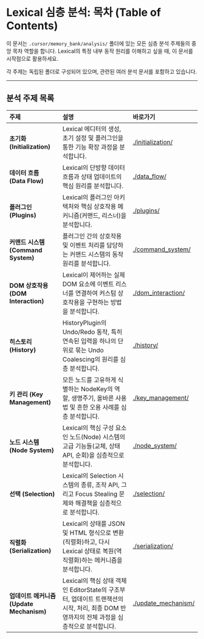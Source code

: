 # Lexical 심층 분석: 목차 (Table of Contents)

이 문서는 `.cursor/memory_bank/analysis/` 폴더에 있는 모든 심층 분석 주제들의 중앙 목차 역할을 합니다. Lexical의 특정 내부 동작 원리를 이해하고 싶을 때, 이 문서를 시작점으로 활용하세요.

각 주제는 독립된 폴더로 구성되어 있으며, 관련된 여러 분석 문서를 포함하고 있습니다.

---

## 분석 주제 목록

| 주제 | 설명 | 바로가기 |
| :--- | :--- | :--- |
| **초기화 (Initialization)** | Lexical 에디터의 생성, 초기 설정 및 플러그인을 통한 기능 확장 과정을 분석합니다. | [./initialization/](./initialization/) |
| **데이터 흐름 (Data Flow)** | Lexical의 단방향 데이터 흐름과 상태 업데이트의 핵심 원리를 분석합니다. | [./data_flow/](./data_flow/) |
| **플러그인 (Plugins)** | Lexical의 플러그인 아키텍처와 핵심 상호작용 메커니즘(커맨드, 리스너)을 분석합니다. | [./plugins/](./plugins/) |
| **커맨드 시스템 (Command System)** | 플러그인 간의 상호작용 및 이벤트 처리를 담당하는 커맨드 시스템의 동작 원리를 분석합니다. | [./command_system/](./command_system/) |
| **DOM 상호작용 (DOM Interaction)** | Lexical이 제어하는 실제 DOM 요소에 이벤트 리스너를 연결하여 커스텀 상호작용을 구현하는 방법을 분석합니다. | [./dom_interaction/](./dom_interaction/) |
| **히스토리 (History)** | HistoryPlugin의 Undo/Redo 동작, 특히 연속된 입력을 하나의 단위로 묶는 Undo Coalescing의 원리를 심층 분석합니다. | [./history/](./history/) |
| **키 관리 (Key Management)** | 모든 노드를 고유하게 식별하는 NodeKey의 역할, 생명주기, 올바른 사용법 및 흔한 오용 사례를 심층 분석합니다. | [./key_management/](./key_management/) |
| **노드 시스템 (Node System)** | Lexical의 핵심 구성 요소인 노드(Node) 시스템의 고급 기능들(교체, 상태 API, 순회)을 심층적으로 분석합니다. | [./node_system/](./node_system/) |
| **선택 (Selection)** | Lexical의 Selection 시스템의 종류, 조작 API, 그리고 Focus Stealing 문제와 해결책을 심층적으로 분석합니다. | [./selection/](./selection/) |
| **직렬화 (Serialization)** | Lexical의 상태를 JSON 및 HTML 형식으로 변환(직렬화)하고, 다시 Lexical 상태로 복원(역직렬화)하는 메커니즘을 분석합니다. | [./serialization/](./serialization/) |
| **업데이트 메커니즘 (Update Mechanism)** | Lexical의 핵심 상태 객체인 EditorState의 구조부터, 업데이트 트랜잭션의 시작, 처리, 최종 DOM 반영까지의 전체 과정을 심층적으로 분석합니다. | [./update_mechanism/](./update_mechanism/) | 